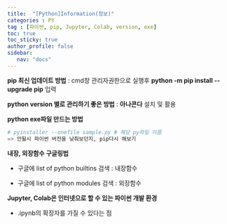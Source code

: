 ```yaml
---
title:  "[Python]Information(정보)"
categories : PY
tag : [파이썬, pip, Jupyter, Colab, version, exe]
toc: true
toc_sticky: true
author_profile: false
sidebar:
   nav: "docs"
---
```



**pip 최신 업데이트 방법** : cmd창 관리자권한으로 실행후 **python -m pip install --upgrade pip** 입력

**python version 별로 관리하기 좋은 방법** : **아나콘다** 설치 및 활용

**python exe파일 만드는 방법**

```python
# pyinstaller --onefile sample.py # 해당 py파일 이름
=> 안될시 파이썬 버전을 낮춰보던지, pip다시 해보기
```

**내장, 외장함수 구글링법**

* 구글에 list of python builtins 검색 : 내장함수

* 구글에 list of python modules 검색 : 외장함수

**Jupyter, Colab은 인터넷으로 할 수 있는 파이썬 개발 환경**

* .ipynb의 확장자를 가질 수 있다는 점
